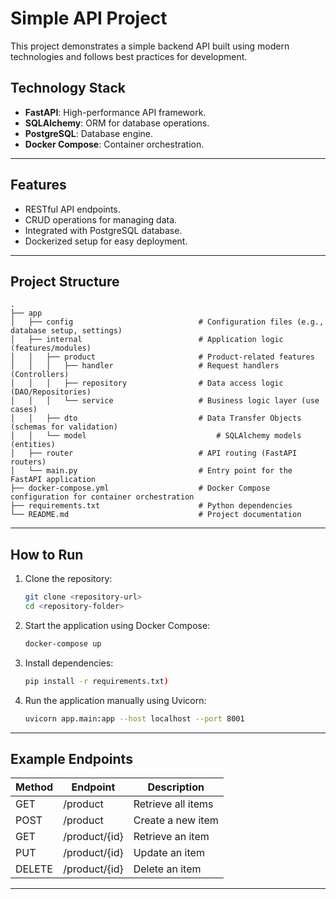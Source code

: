 # Simple API Project

This project demonstrates a simple backend API built using modern technologies and follows best practices for development.

## Technology Stack

- **FastAPI**: High-performance API framework.
- **SQLAlchemy**: ORM for database operations.
- **PostgreSQL**: Database engine.
- **Docker Compose**: Container orchestration.

---

## Features

- RESTful API endpoints.
- CRUD operations for managing data.
- Integrated with PostgreSQL database.
- Dockerized setup for easy deployment.

---

## Project Structure

```
.
├── app
│   ├── config                            # Configuration files (e.g., database setup, settings)
│   ├── internal                          # Application logic (features/modules)
│   │   ├── product                       # Product-related features
│   │   │   ├── handler                   # Request handlers (Controllers)
│   │   │   ├── repository                # Data access logic (DAO/Repositories)
│   │   │   └── service                   # Business logic layer (use cases)
│   │   ├── dto                           # Data Transfer Objects (schemas for validation)
│   │   └── model                             # SQLAlchemy models (entities)
│   ├── router                            # API routing (FastAPI routers)
│   └── main.py                           # Entry point for the FastAPI application
├── docker-compose.yml                    # Docker Compose configuration for container orchestration
├── requirements.txt                      # Python dependencies
└── README.md                             # Project documentation
```

---

## How to Run

1. Clone the repository:
   ```bash
   git clone <repository-url>
   cd <repository-folder>
   ```

2. Start the application using Docker Compose:
   ```bash
   docker-compose up 
   ```

3. Install dependencies:
   ```bash
   pip install -r requirements.txt)
   ```

4. Run the application manually using Uvicorn:
   ```bash
   uvicorn app.main:app --host localhost --port 8001
   ```
   
---

## Example Endpoints

| Method | Endpoint       | Description          |
|--------|----------------|----------------------|
| GET    | /product       | Retrieve all items  |
| POST   | /product       | Create a new item   |
| GET    | /product/{id}  | Retrieve an item    |
| PUT    | /product/{id}  | Update an item      |
| DELETE | /product/{id}  | Delete an item      |

---
